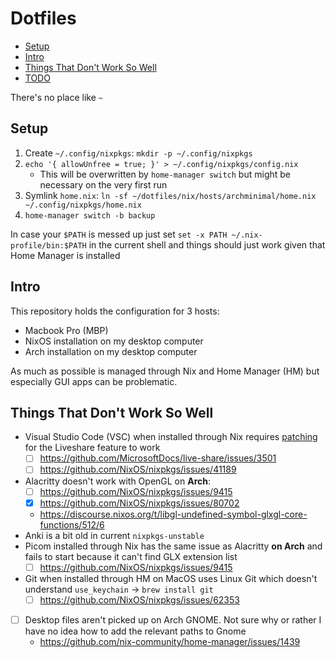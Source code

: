 # Dotfiles

<!-- vim-markdown-toc GFM -->

* [Setup](#setup)
* [Intro](#intro)
* [Things That Don't Work So Well](#things-that-dont-work-so-well)
* [TODO](#todo)

<!-- vim-markdown-toc -->

There's no place like `~`

## Setup

1. Create `~/.config/nixpkgs`: `mkdir -p ~/.config/nixpkgs`
2. `echo '{ allowUnfree = true; }' > ~/.config/nixpkgs/config.nix`
    - This will be overwritten by `home-manager switch` but might be necessary on the very first run
3. Symlink `home.nix`: `ln -sf ~/dotfiles/nix/hosts/archminimal/home.nix ~/.config/nixpkgs/home.nix`
4. `home-manager switch -b backup`

In case your `$PATH` is messed up just set `set -x PATH ~/.nix-profile/bin:$PATH` in the current shell and things should just work given that Home Manager is installed

## Intro

This repository holds the configuration for 3 hosts:

-   Macbook Pro (MBP)
-   NixOS installation on my desktop computer
-   Arch installation on my desktop computer

As much as possible is managed through Nix and Home Manager (HM) but especially GUI apps can be problematic.

## Things That Don't Work So Well

-   Visual Studio Code (VSC) when installed through Nix requires [patching](https://discourse.nixos.org/t/vs-code-liveshare/7022) for the Liveshare feature to work
    -   [ ] https://github.com/MicrosoftDocs/live-share/issues/3501
    -   [ ] https://github.com/NixOS/nixpkgs/issues/41189
-   Alacritty doesn't work with OpenGL on **Arch**:
    -   [ ] https://github.com/NixOS/nixpkgs/issues/9415
    -   [x] https://github.com/NixOS/nixpkgs/issues/80702
    -   https://discourse.nixos.org/t/libgl-undefined-symbol-glxgl-core-functions/512/6
-   Anki is a bit old in current `nixpkgs-unstable`
-   Picom installed through Nix has the same issue as Alacritty **on Arch** and fails to start because it can't find GLX extension list
    -   [ ] https://github.com/NixOS/nixpkgs/issues/9415
-   Git when installed through HM on MacOS uses Linux Git which doesn't understand `use_keychain` -> `brew install git`
    -   [ ] https://github.com/NixOS/nixpkgs/issues/62353
-   [ ] Desktop files aren't picked up on Arch GNOME. Not sure why or rather I have no idea how to add the relevant paths to Gnome
    - https://github.com/nix-community/home-manager/issues/1439
